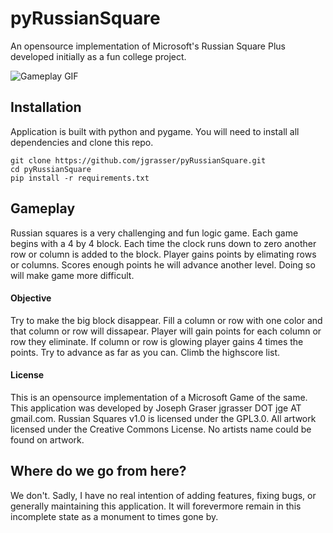 # pyRussianSquare

An opensource implementation of Microsoft's Russian Square Plus developed initially as a fun college project.

![Gameplay GIF](https://github.com/jgrasser/pyRussianSquare/blob/master/data/gameplay.gif)

## Installation

Application is built with python and pygame. You will need to install all dependencies and clone this repo.

```
git clone https://github.com/jgrasser/pyRussianSquare.git
cd pyRussianSquare
pip install -r requirements.txt
```

## Gameplay

Russian squares is a very challenging and fun logic game. Each game begins with a 4 by 4 block. Each time the clock runs down to zero another row or column is added to the block. Player gains points by elimating rows or columns. Scores enough points he will advance another level. Doing so will make game more difficult.

#### Objective

Try to make the big block disappear. Fill a column or row with one color and that column or row will dissapear. Player will gain points for each column or row they eliminate. If column or row is glowing player gains 4 times the points. Try to advance as far as you can. Climb the highscore list.

#### License

This is an opensource implementation of a Microsoft Game of the same. This application was developed by Joseph Graser jgrasser DOT jge AT gmail.com. Russian Squares v1.0 is licensed under the GPL3.0. All artwork licensed under the Creative Commons License. No artists name could be found on artwork.

## Where do we go from here?

We don't. Sadly, I have no real intention of adding features, fixing bugs, or generally maintaining this application. It will forevermore remain in this incomplete state as a monument to times gone by.
